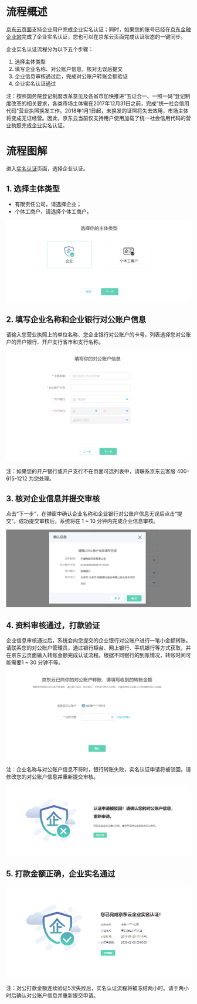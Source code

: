 # 流程概述
[京东云页面](https://realname.jdcloud.com/account/verify)支持企业用户完成企业实名认证；同时，如果您的账号已经在[京东金融企业站](https://biz.jd.com)完成了企业实名认证，您也可以在京东云页面完成认证状态的一键同步。

企业实名认证流程分为以下五个步骤：

 1. 选择主体类型
 2. 填写企业名称、对公账户信息，核对无误后提交
 3. 企业信息审核通过后，完成对公账户转账金额验证
 4. 企业实名认证通过

注：按照国务院登记制度改革意见及各省市加快推进“五证合一、一照一码”登记制度改革的相关要求，各类市场主体需在2017年12月31日之前，完成“统一社会信用代码”营业执照换发工作。2018年1月1日起，未换发的证照将失去效用，市场主体将变成无证经营。因此，京东云当前仅支持用户使用加载了统一社会信用代码的营业执照完成企业实名认证。


# 流程图解
进入[实名认证](https://realname.jdcloud.com/account/verify)页面，选择企业认证。

 ## 1. 选择主体类型

 - 有限责任公司，请选择企业；
 - 个体工商户，请选择个体工商户。
 
![](../../../image/User/quickrealname/%E4%B8%BB%E4%BD%93%E9%80%89%E6%8B%A9.png)

## 2. 填写企业名称和企业银行对公账户信息

请输入您营业执照上的单位名称、您企业银行对公账户的卡号，列表选择您对公账户的开户银行、开户支行省市和支行名称。

![](../../../image/User/quickrealname/%E5%A1%AB%E5%86%99%E4%BF%A1%E6%81%AF.png)

注：如果您的开户银行或开户支行不在页面可选列表中，请联系京东云客服 400-615-1212 为您处理。

## 3. 核对企业信息并提交审核

点击“下一步”，在弹窗中确认企业名称和企业银行对公账户信息无误后点击“提交”。成功提交审核后，系统将在 1 ~ 10 分钟内完成企业信息审核。

![](../../../image/User/quickrealname/%E7%A1%AE%E8%AE%A4%E5%BC%B9%E7%AA%971.png)

## 4. 资料审核通过，打款验证

企业信息审核通过后，系统会向您提交的企业银行对公账户进行一笔小金额转账。请联系您的对公账户管理员，通过银行柜台、网上银行、手机银行等方式获取，并在京东云页面输入转账金额完成认证流程。根据不同银行的到账情况，转账时间可能需要1 ~ 30 分钟不等。

![](../../../image/User/quickrealname/%E5%BE%85%E5%9B%9E%E5%A1%AB.png)

注：企业名称与对公账户信息不符时，银行转账失败，实名认证申请将被驳回，请修改您的对公账户信息并重新提交审核。

![](../../../image/User/quickrealname/%E9%A9%B3%E5%9B%9E.png)

## 5. 打款金额正确，企业实名通过

![](../../../image/User/quickrealname/%E8%AE%A4%E8%AF%81%E6%88%90%E5%8A%9F.png)

注：对公打款金额连续验证5次失败后，实名认证流程将被冻结两小时。请于两小时后确认对公账户信息并重新提交申请。



